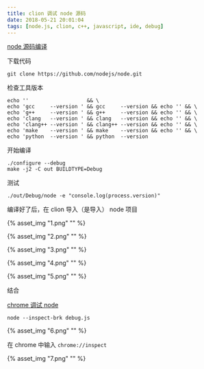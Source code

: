 ```yaml
---
title: clion 调试 node 源码
date: 2018-05-21 20:01:04
tags: [node.js, clion, c++, javascript, ide, debug]
---
```


[node 源码编译](../../../../2018/04/28/node-源码编译/)

<!--more-->

下载代码

```
git clone https://github.com/nodejs/node.git
```

检查工具版本

```
echo ''                   && \
echo 'gcc     --version ' && gcc     --version && echo '' && \
echo 'g++     --version ' && g++     --version && echo '' && \
echo 'clang   --version ' && clang   --version && echo '' && \
echo 'clang++ --version ' && clang++ --version && echo '' && \
echo 'make    --version ' && make    --version && echo '' && \
echo 'python  --version ' && python  --version
```

开始编译

```
./configure --debug
make -j2 -C out BUILDTYPE=Debug
```

测试

```
./out/Debug/node -e "console.log(process.version)"
```

编译好了后，在 clion 导入（是导入） node 项目

{% asset_img "1.png" "" %}

{% asset_img "2.png" "" %}

{% asset_img "3.png" "" %}

{% asset_img "4.png" "" %}

{% asset_img "5.png" "" %}

结合 

[chrome 调试 node](../../../../2018/05/21/chrome-调试-node/)

```
node --inspect-brk debug.js
```

{% asset_img "6.png" "" %}

在 chrome 中输入 `chrome://inspect`

{% asset_img "7.png" "" %}


